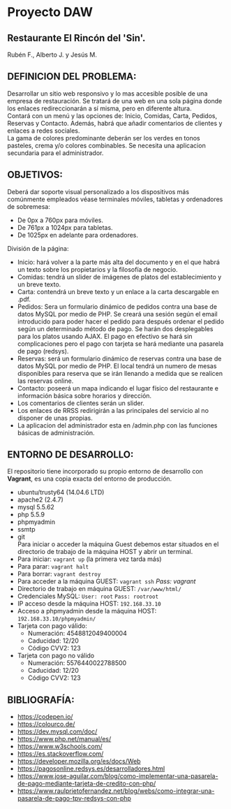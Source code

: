 # Proyecto DAW
**Restaurante El Rincón del 'Sin'.**
---

Rubén F., Alberto J. y Jesús M.

**DEFINICION DEL PROBLEMA:** <br />
---
Desarrollar un sitio web responsivo y lo mas accesible posible de una empresa de restauración. Se tratará de una web en una sola página donde los enlaces redireccionarán a sí misma, pero en diferente altura. <br />
Contará con un menú y las opciones de: Inicio, Comidas, Carta, Pedidos, Reservas y Contacto. Además, habrá que añadir comentarios de clientes y enlaces a redes sociales.<br />
La gama de colores predominante deberán ser los verdes en tonos pasteles, crema y/o colores combinables.
Se necesita una aplicacion secundaria para el administrador.

**OBJETIVOS:** <br />
---
Deberá dar soporte visual personalizado a los dispositivos más comúnmente empleados véase terminales móviles, tabletas y ordenadores de sobremesa:
- De 0px a 760px para móviles.
- De 761px a 1024px para tabletas.
- De 1025px en adelante para ordenadores.<br />

División de la página:
- Inicio: hará volver a la parte más alta del documento y en el que habrá un texto sobre los propietarios y la filosofía de negocio.
- Comidas: tendrá un slider de imágenes de platos del establecimiento y un breve texto.
- Carta: contendrá un breve texto y un enlace a la carta descargable en .pdf.
- Pedidos: Sera un formulario dinámico de pedidos contra una base de datos MySQL por medio de PHP. Se creará una sesión según el email introducido para poder hacer el pedido para después ordenar el pedido según un determinado método de pago. Se harán dos desplegables para los platos usando AJAX. El pago en efectivo se hará sin complicaciones pero el pago con tarjeta se hará mediante una pasarela de pago (redsys).
- Reservas: será un formulario dinámico de reservas contra una base de datos MySQL por medio de PHP. El local tendrá un numero de mesas disponibles para reserva que se irán llenando a medida que se realicen las reservas online.
- Contacto: poseerá un mapa indicando el lugar físico del restaurante e información básica sobre horarios y dirección.
- Los comentarios de clientes serán un slider.
- Los enlaces de RRSS redirigirán a las principales del servicio al no disponer de unas propias.
- La aplicacion del administrador esta en /admin.php con las funciones básicas de administración.

**ENTORNO DE DESARROLLO:**<br />
---
El repositorio tiene incorporado su propio entorno de desarrollo con **Vagrant**, es una copia exacta del entorno de producción.
- ubuntu/trusty64 (14.04.6 LTD)
- apache2 (2.4.7)
- mysql 5.5.62
- php 5.5.9
- phpmyadmin
- ssmtp
- git<br />
Para iniciar o acceder la máquina Guest debemos estar situados en el directorio de trabajo de la máquina HOST y abrir un terminal.<br />
- Para iniciar: `vagrant up` (la primera vez tarda más)<br />
- Para parar: `vagrant halt` 
- Para borrar: `vagrant destroy` 
- Para acceder a la máquina GUEST: `vagrant ssh` _Pass: vagrant_
- Directorio de trabajo en máquina GUEST: `/var/www/html/`
- Credenciales MySQL: `User: root` `Pass: rootroot`
- IP acceso desde la máquina HOST: `192.168.33.10`
- Acceso a phpmyadmin desde la máquina HOST: `192.168.33.10/phpmyadmin/`
- Tarjeta con pago válido:
  - Numeración: 4548812049400004
  - Caducidad: 12/20
  - Código CVV2: 123
- Tarjeta con pago no válido
  - Numeración: 5576440022788500
  - Caducidad: 12/20
  - Código CVV2: 123

**BIBLIOGRAFÍA:**
---
- https://codepen.io/
- https://colourco.de/
- https://dev.mysql.com/doc/
- https://www.php.net/manual/es/
- https://www.w3schools.com/
- https://es.stackoverflow.com/
- https://developer.mozilla.org/es/docs/Web
- https://pagosonline.redsys.es/desarrolladores.html
- https://www.jose-aguilar.com/blog/como-implementar-una-pasarela-de-pago-mediante-tarjeta-de-credito-con-php/
- https://www.raulprietofernandez.net/blog/webs/como-integrar-una-pasarela-de-pago-tpv-redsys-con-php

